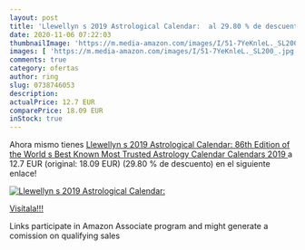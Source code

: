 ```yaml
---
layout: post
title: 'Llewellyn s 2019 Astrological Calendar:  al 29.80 % de descuento'
date: 2020-11-06 07:22:03
thumbnailImage: 'https://m.media-amazon.com/images/I/51-7YeKnleL._SL200_.jpg'
images: [ 'https://m.media-amazon.com/images/I/51-7YeKnleL._SL200_.jpg' ]
comments: true
category: ofertas
author: ring
slug: 0738746053
description:
actualPrice: 12.7 EUR
comparePrice: 18.09 EUR
inStock: true
---
```


Ahora mismo tienes [Llewellyn s 2019 Astrological Calendar: 86th Edition of the World s Best Known  Most Trusted Astrology Calendar  Calendars 2019 ](https://www.amazon.es/dp/0738746053/?tag=tolees-21) a 12.7 EUR (original: 18.09 EUR) (29.80 %  de descuento) en el siguiente enlace!

[![Llewellyn s 2019 Astrological Calendar: ](https://m.media-amazon.com/images/I/51-7YeKnleL._SL200_.jpg)](https://www.amazon.es/dp/0738746053/?tag=tolees-21)

[Visítala!!!](https://www.amazon.es/dp/0738746053/?tag=tolees-21)

Links participate in Amazon Associate program and might generate a comission on qualifying sales
